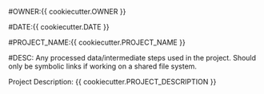 #OWNER:{{ cookiecutter.OWNER }}

#DATE:{{ cookiecutter.DATE }}

#PROJECT_NAME:{{ cookiecutter.PROJECT_NAME }}

#DESC: Any processed data/intermediate steps used in the project. Should only be symbolic links if working on a shared file system.

Project Description: {{ cookiecutter.PROJECT_DESCRIPTION }}